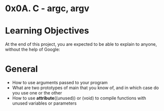 # 0x0A. C - argc, argv
# Learning Objectives
At the end of this project, you are expected to be able to explain to anyone, without the help of Google:

# General
* How to use arguments passed to your program
* What are two prototypes of main that you know of, and in which case do you use one or the other
* How to use __attribute__((unused)) or (void) to compile functions with unused variables or parameters
